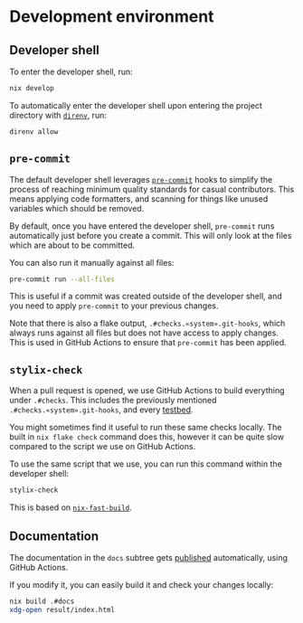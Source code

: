# Development environment

## Developer shell

To enter the developer shell, run:

```sh
nix develop
```

To automatically enter the developer shell upon entering the project directory
with [`direnv`](https://direnv.net), run:

```sh
direnv allow
```

## `pre-commit`

The default developer shell leverages [`pre-commit`](https://pre-commit.com)
hooks to simplify the process of reaching minimum quality standards for casual
contributors. This means applying code formatters, and scanning for things like
unused variables which should be removed.

By default, once you have entered the developer shell, `pre-commit` runs
automatically just before you create a commit. This will only look at the files
which are about to be committed.

You can also run it manually against all files:

```sh
pre-commit run --all-files
```

This is useful if a commit was created outside of the developer shell, and you
need to apply `pre-commit` to your previous changes.

Note that there is also a flake output, `.#checks.«system».git-hooks`, which
always runs against all files but does not have access to apply changes. This is
used in GitHub Actions to ensure that `pre-commit` has been applied.

## `stylix-check`

When a pull request is opened, we use GitHub Actions to build everything under
`.#checks`. This includes the previously mentioned
`.#checks.«system».git-hooks`, and every [testbed](./testbeds.md).

You might sometimes find it useful to run these same checks locally. The built
in `nix flake check` command does this, however it can be quite slow compared to
the script we use on GitHub Actions.

To use the same script that we use, you can run this command within the
developer shell:

```sh
stylix-check
```

This is based on [`nix-fast-build`](https://github.com/Mic92/nix-fast-build#readme).


## Documentation

The documentation in the `docs` subtree gets
[published](https://nix-community.github.io/stylix) automatically, using GitHub Actions.

If you modify it, you can easily build it and check your changes locally:

```sh
nix build .#docs
xdg-open result/index.html
```
